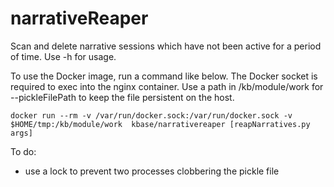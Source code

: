 # narrativeReaper
Scan and delete narrative sessions which have not been active for a period of time.  Use -h for usage.

To use the Docker image, run a command like below.  The Docker socket is required to exec into the nginx container.  Use a path in /kb/module/work for --pickleFilePath to keep the file persistent on the host.

    docker run --rm -v /var/run/docker.sock:/var/run/docker.sock -v $HOME/tmp:/kb/module/work  kbase/narrativereaper [reapNarratives.py args]

To do:

* use a lock to prevent two processes clobbering the pickle file
